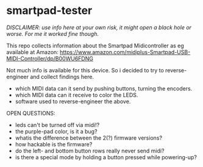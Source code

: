 # smartpad-tester

*DISCLAIMER: use info here at your own risk, it might open a black hole or worse. For me it worked fine though.*

This repo collects information about the Smartpad Midicontroller as eg available at Amazon:
https://www.amazon.com/midiplus-Smartpad-USB-MIDI-Controller/dp/B00WU6FDNG

Not much info is available for this device. So i decided to try to reverse-engineer and collect findings here.

* which MIDI data can it send by pushing buttons, turning the encoders.
* which MIDI data can it receive to color the LEDS.
* software used to reverse-engineer the above.

OPEN QUESTIONS:
* leds can't be turned off via midi!?
* the purple-pad color, is it a bug?
* whatis the difference between the 2(?) firmware versions?
* how hackable is the firmware?
* do the left- and bottom button rows really never send midi?
* is there a special mode by holding a button pressed while powering-up?

